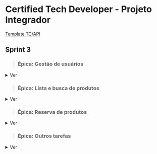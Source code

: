 # Certified Tech Developer - Projeto Integrador

[Template TC/API](https://docs.google.com/spreadsheets/d/102YXhAx5eYccNrHzfOaBldmsKHMqhsJ-gkHUi6vrOlI/edit?usp=sharing)

## Sprint 3
> ### Épica: Gestão de usuários

<details>
<summary>Ver</summary>
<table>
<tr>
<th colspan="2"><b>Dados usuários</b></th>
<th>Requisito</th>
</tr>
<tr>
<td>
<b>Criar a tabela de funções na base de dados
</b>
</td>
<td>
Deve conter como atributos:
<ul>
<li>
id
</li>
<li>
nome
</li>
</ul>
</td>
<td>
"Como administrador, quero conseguir gerir funções no site para poder conceder diferentes permissões aos usuários".
</td>
</tr>
<tr>
<td>
<b>Criar tabela de "usuários" na base de dados</b>
</td>
<td>
Deve conter como atributos:
<ul>
<li>
id
</li>
<li>
nome
</li>
<li>
sobrenome
</li>
<li>
e-mail
</li>
<li>
senha
</li>
</ul>
Crie um relacionamento Um para um com a tabela “funções”
</td>
</tr>
<tr>
<td>
<b>Criar API para registro de usuários</b>
</td>
<td>
<ul>
<li>
Criar endpoint que nos permita registrar novos usuários, utilizando um codificador para encriptar a senha.
</li>
<li>
Devolver um código 201 em caso de sucesso.
</li>
</ul>
</td>
<td>
"Como usuário anônimo, quero poder registrar-me no site para ter acesso a funcionalidades extras".
</td>
</tr>
<tr>
<td>
<b>Conectar o formulário de login com API de usuários</b>
</td>
<td>
<ul>
<li>
Ao clicar no botão de login no formulário, enviar um request com os dados do formulário para a API Usuário
</li>
<li>
Se o endpoint retornar um status 200, deve-se guardar o token globalmente para utilização no momento da reserva.
</li>
<li>
Se o endpoint retornar um status 200, o usuário deve estar logado.
</li>
<li>
Se o endpoint não retornar status 201, o bloco de login deve exibir uma mensagem de erro no formulário dizendo ao usuário: <b>"Infelizmente não foi possível iniciar a sessão. Por favor, tente novamente mais tarde"</b>
</li>
<li>
<b>Header</b>: Ao estar logado, deve aparecer à direita do header um Olá, [nome de usuário], um avatar do usuário e um link para fechar a sessão devem aparecer alinhados à direita do cabeçalho.
</li>
</ul>
</td>
<td>
"Como usuário registrado, quero poder iniciar sessão para ter acesso a funcionalidades extras".
</td>
</tr>
<tr>
<td>
<b>Acrescentar autenticação com Spring Security à API de usuários</b>
</td>
<td>
<ul>
<li>
Acrescentar um método de autenticação que devolve um JWT.
</li>
<li>
Adicionar e configurar a Spring Security em conjunto com a biblioteca io.jsonwebtoken para implementar a autenticação JWT.
</li>
</ul>
</td>
</tr>
<tr>
<td>
<b>Conectar o botão "Logout" com API dos usuários</b>
</td>
<td>
<ul>
<li>
Ao encerrar a sessão, apagar o token armazenado.
</li>
<li>
No header deverá aparecer <b>Olá, [nome do usuário], avatar do usuário link para fechar a sessão</b> devem desaparecer no cabeçalho.
</li>
<li>
Os botões de login e de registo devem reaparecer também no header.
</li>
</ul>
</td>
<td>
"Como usuário autenticado, quero encerrar a sessão para poder navegar anonimamente no site".
</td>
</tr>
</table>
</details>

> ### Épica: Lista e busca de produtos

<details>
<summary>Ver</summary>
<table>
<tr>
<th colspan="2">Filtro</th>
<th>Requisito</th>
</tr>
<tr>
<td>
<b>
Implementar pesquisa por data na página principal
</b>
</td>
<td>
<ul>
<li>
Adicionar no buscador a possibilidade de pesquisar produtos por gama de datas. Desta forma, as buscas possíveis serão por data e/ou cidade.
</li>
</ul>
</td>
<td>
"Como usuário, quero pesquisar por data para encontrar o produto que corresponda aos meus interesses".
</td>
</tr>
<tr>
<td>
<b>
Implementar filtro por Cidade e intervalo de datas em API de Produtos
</b>
</td>
<td>
<ul>
<li>
Adicionar um método que nos permita filtrar os produtos por cidade e duas datas.
</li>
</ul>
</td>
<td>
"Como usuário, quero pesquisar por cidade e data para encontrar o produto que corresponda aos meus interesses".
</td>
</tr>
</table>
</details>

>### Épica: Reserva de produtos

<details>
<summary>Ver</summary>
<table>
<tr>
<th colspan="2">Funcionalidades</th>
<th>Requisito</th>
</tr>
<tr>
<td>
<b>
Dar funcionalidade ao botão de reserva na página de detalhes do produto
</b>
</td>
<td>
<ul>
<li>
Ao clicar no botão de reserva na página de detalhes do produto, deve verificar se o usuário está logado.
</li>
<b>Não logado</b>: Redirecionar para o bloco de login. O login deve conter um texto no topo indicando que o login é obrigatório, e que em caso de não estar registrado, o usuário deve registrar-se.
<li>
<b>Logado</b>: Redirecionar para a página de reserva do produto a ser reservado.
</li>
</ul>
</td>
<td>
"Como usuário, quero pesquisar por data para encontrar o produto que corresponda aos meus interesses".
</td>
</tr>
<tr>
<td>
<b>
Criar tabela de "reservas" na base de dados
</b>
</td>
<td>
Deve conter como atributos (mínimo):
<ul>
<li>
Id
</li>
<li>
Hora de início da reserva
</li>
<li>
Data inicial da reserva
</li>
<li>
Data final da reserva
</li>
</ul>
Criar uma relação de <i>"muitos para um"</i> com a tabela "produtos".
<br>
Criar a relação de <i>"muitos para um"</i> com a tabela "usuários".
</td>
<td>
"Como usuário autenticado, quero poder fazer reservas para utilizar os produtos".
</td>
</tr>
<tr>
<td>
<b>
Mapear as tabelas de "função", "usuários" e "reservas" para classes do nosso modelo.
</b>
</td>
<td>
<ul>
<li>
Para mapear a relação "muitos para um" das reservas aos usuários, podemos criar uma nova classe, chamada cliente, que herda dos usuários e utiliza esta classe como um atributo na classe Reserva.
</li>
</ul>
</td>
</tr>
<tr>
<td>
<b>
Criar a API de reserva com o JPARepository
</b>
</td>
<td>
Criar API de reserva, implementar JPARepository e criar serviços que nos permita:
<ul>
<li>
Criar uma nova reserva para um produto.
</li>
<li>
Consultar reservas por id do produto.
</li>
</ul>
</td>
</tr>
<tr>
<td>
<b>
Acrescentar segurança com token ao endpoint de criação de reservas
</b>
</td>
<td>
Apenas os pedidos com um token válido poderão criar novas reservas.
</td>
</tr>
<tr>
<td>
<b>
Implementar o template da tela de reserva
</b>
</td>
<td>
<b>Roteamento</b>:
<ul>
<li>
Adicionar a rota (relacionada com o produto) de reserva no router. Por exemplo: /produto/:id/reserva
</li>
</ul>
<b>Template</b>:
<ul>
<li>
<b>Container</b>: Esta página deve ter como container o componente template geral criado na história do usuário do sprint I (HU: Implementação do template geral responsivo).
</li>
<li>
<b>Bloco de título</b>: deve conter o componente do título do produto utilizado na página do produto.
<ul>
<li>Deve exibir o título e a categoria do produto.</li>
<li>À direita deve incluir um ícone para voltar à página do produto quando clicado.</li>
</ul>
</li>
<li>
<b>Bloco de detalhes de reserva</b> (alinhado à direita do formulário) incluindo:
<ul>
<li>Título: "Detalhe de reserva"</li>
<li>Imagem principal do produto</li>
<li>Categoria do produto</li>
<li>Título do produto</li>
<li>Localização do produto</li>
<li>Check-in</li>
<li>Confira</li>
<li>Botão de confirmação da reserva a partir do formulário de reserva.</li>
</ul>
</li>
<li>Deve conter o bloco de política do produto utilizado na página do produto.</li>
</ul>
</td>
<td>
"Como usuário autenticado, gostaria de ver uma página de reserva com os detalhes do produto para poder reservá-lo".
</td>
</tr>
<tr>
<td>
<b>
Implementar o formulário de Reserva
</b>
</td>
<td>
Implementação do formulário no template da tela de reserva
<ul>
<li>
Bloco de inputs:
<ul>
<li>Nome (do tipo="text" e disabled) (dado obtido da API Usuários)</li>
<li>Sobrenome (do tipo="text" e disabled) (dado obtido da API Usuários)</li>
<li>Email (do tipo="email" e disabled) (dado obtido da API Usuários)</li>
<li>Cidade (do tipo="text" / required) (dados introduzidos pelo usuário).</li>
</ul>
</li>
<li>
Bloco horário de chegada:
<ul>
<li>
Um label que diga "Indique a sua hora prevista de chegada".
</li>
<li>
Select com 25 opções. 24 opções de tempo, de 0 a 23 e um default value que diga "Selecionar hora" / obrigatório).
</li>
</ul>
</li>
<li>
Botão submit:
<ul>
<li>
Ver botão em task (Implementação básica do template de tela de reserva).
</li>
</ul>
</li>
</ul>
</td>
<td>
"Como usuário autenticado, quero poder introduzir os meus dados de reserva na página de reservas, a fim de confirmar a minha reserva".
</td>
<tr>
<td>
<b>
Implementar submit do formulário de reservas
</b>
</td>
<td>
<ul>
<li>
<b>Validações</b>
<ul>
<li>O select deve ter um valor de hora selecionado (obrigatório).</li>
<li>O calendário deve ter um intervalo de datas selecionado (obrigatório).</li>
</ul>
</li>
<li>
<b>Submit</b>
<ul>
<li>
Ao dar submit, os dados do formulário de reserva devem ser enviados para a API de reserva.
</li>
<li>
No caso da API retornar status 201, redirecionar para uma página que apresente uma mensagem de reserva bem sucedida.
</li>
<li>No caso da API não retornar o status 201, deve exibir uma mensagem de erro no formulário que diga ao usuário: "Infelizmente, a reserva não pôde ser completada. Por favor, tente novamente mais tarde".
</li>
</ul>
</li>
</ul>
</td>
</tr>
<tr>
<td>
<b>Implementar um calendário interativo na página de reservas</b>
</td>
<td>
Bloco calendário:
<ul>
<li>Adicionar um calendário duplo no qual se possa selecionar um intervalo de reserva.</li>
</ul>
Eventos do calendário:
<ul>
<li>
O calendário duplo deve permitir a movimentação entre meses diferentes.
</li>
<li>Datas anteriores devem ser desabilitadas.</li>
<li>Datas já reservadas devem ser desabilitadas.</li>
<li>Você deve ser capaz de selecionar um intervalo de datas para a reserva.</li>
<li>Ao selecionar um intervalo, o mesmo deve ser impresso no texto do formulário referente à data.</li>
</ul>
</td>
<td>"Como usuário autenticado, quero poder ver e selecionar as datas disponíveis na página de reservas para definir o meu período de reserva".</td>
</tr>
<tr>
<td><b>Implementar o template de reserva bem sucedida</b></td>
<td>
<b>Contêiner</b>
<ul>
<li>Esta página deve conter o componente de template geral criado na tarefa Sprint 1: Implementação do template geral responsivo.</li>
</ul>
<b>Bloco com conteúdo específico:</b>
<ul>
<li>
Deve conter um ícone.
</li>
<li>
Um link de retorno à página home.
</li>
<li>
Uma mensagem de sucesso.
</li>
</ul>
</td>
<td>"Como usuário autenticado, quero ver uma confirmação de reserva logo após reservá-la, para ter a certeza de ter completado o processo".</td>
</tr>
</table>
</details>

>### Épica: Outros tarefas

<details>
<summary>Ver</summary>
<table>
<tr>
<th colspan="2"><b>Infra/Testing</b></th>
</tr>

<tr>
<td>
<b>Infraestrutura - Deploy na AWS</b>
</td>
<td>
Implementação do template geral responsivo
<ul>
<li>
Crie a implantação manual de front-end e back-end no servidor web EC2 na AWS.
</li>
<li>
(Opcional - Modo A) Implante em uma instância do Docker no EC2.
</li>
<li>
(Opcional - Modo B) Use o CodeDeploy na AWS conectado ao Gitlab para fazer a implantação automatizada.
</li>
</ul>
Crie tabelas no RDS na AWS.
<ul>
<li>
Acesse o banco de dados na AWS através do Workbench e crie as tabelas e relacionamentos.
</li>
<li>
Faça a conexão do banco de dados ao servidor web (EC2).
</li>
</ul>
Adicione imagens no AWS Bucket para gerar o URL
<ul>
<li>
Carregue as imagens no bucket, que irá gerar uma URL, adicione essas URLs ao banco de dados.
</li>
</ul>
</td>
</tr>
<tr>
<td>
<b>Testing - Implementar testes manuais</b>
</td>
<td>
<ul>
<li>
Realizar testes exploratórios nas páginas de reserva e confirmação de reserva. Verifique e valide as funcionalidades e a interface do usuário. 
</li>
<li>
Adicionar casos de teste manuais nas funcionalidades a serem entregues neste sprint e executar um ciclo de teste selecionando os casos de teste necessários, levando em consideração para não duplicar o esforço (evitando executar aqueles que já estão automatizados).
</li>
</ul>
</td>
</tr>
<tr>
<td>
<b>Testing - Implementar testes automatizados</b>
</td>
<td>
<ul>
<li>
Adicionar os testes necessários para a API de produtos, reservas e usuários à coleção previamente criada no Postman (scripts de testes automatizados). 
</li>
<li>
Criar e executar os testes unitários das páginas de reserva e confirmação de reserva através do JUnit.
</li>
<li>
Opcional: Adicionar/criar um script relacionado ao processo de reserva nos testes de regressão automatizados criados com Selenium Web Driver.
</li>
</ul>
</td>
</tr>
</table>
</details>
